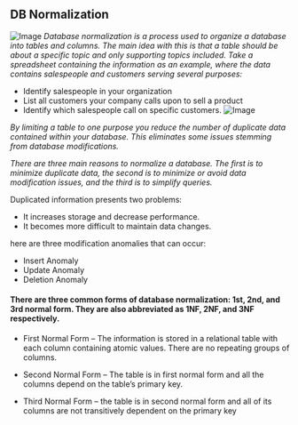 ## DB Normalization

![Image](https://i.ytimg.com/vi/ABwD8IYByfk/maxresdefault.jpg)
*Database normalization is a process used to organize a database into tables and columns.  The main idea with this is that a table should be about a specific topic and only supporting topics included.* 
*Take a spreadsheet containing the information as an example, where the data contains salespeople and customers serving several purposes:*

- Identify salespeople in your organization
- List all customers your company calls upon to sell a product
- Identify which salespeople call on specific customers.
![Image](https://www.essentialsql.com/wp-content/uploads/2014/06/FirstNormalFormUnormalized-1.png?ezimgfmt=ng:webp/ngcb3)

*By limiting a table to one purpose you reduce the number of duplicate data contained within your database. This eliminates some issues stemming from database modifications.*

*There are three main reasons to normalize a database.  The first is to minimize duplicate data, the second is to minimize or avoid data modification issues, and the third is to simplify queries.*

Duplicated information presents two problems:
- It increases storage and decrease performance.
- It becomes more difficult to maintain data changes.

here are three modification anomalies that can occur:
- Insert Anomaly
- Update Anomaly
- Deletion Anomaly

#### There are three common forms of database normalization: 1st, 2nd, and 3rd normal form. They are also abbreviated as 1NF, 2NF, and 3NF respectively. 


- First Normal Form – The information is stored in a relational table with each column containing atomic values. There are no repeating groups of columns.

- Second Normal Form – The table is in first normal form and all the columns depend on the table’s primary key.

- Third Normal Form – the table is in second normal form and all of its columns are not transitively dependent on the primary key

